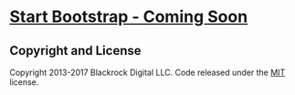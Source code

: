 # [Start Bootstrap - Coming Soon](https://startbootstrap.com/template-overviews/coming-soon/)


## Copyright and License

Copyright 2013-2017 Blackrock Digital LLC. Code released under the [MIT](https://github.com/BlackrockDigital/startbootstrap-coming-soon/blob/gh-pages/LICENSE) license.
